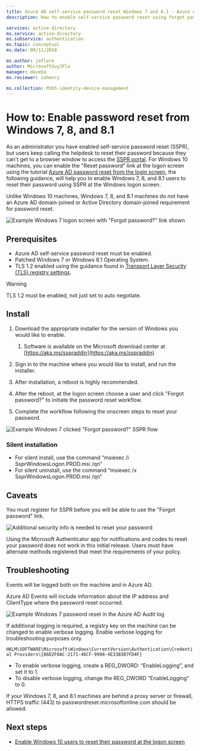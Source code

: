 ```yaml
---
title: Azure AD self-service password reset Windows 7 and 8.1 - Azure Active Directory
description: How to enable self-service password reset using forgot password at the Windows 7 or 8.1 logon screen 

services: active-directory
ms.service: active-directory
ms.subservice: authentication
ms.topic: conceptual
ms.date: 09/11/2018

ms.author: joflore
author: MicrosoftGuyJFlo
manager: daveba
ms.reviewer: sahenry

ms.collection: M365-identity-device-management
---
```

# How to: Enable password reset from Windows 7, 8, and 8.1

As an administrator you have enabled self-service password reset (SSPR), but users keep calling the helpdesk to reset their password because they can't get to a browser window to access the [SSPR portal](https://aka.ms/sspr). For Windows 10 machines, you can enable the "Reset password" link at the logon screen using the tutorial [Azure AD password reset from the login screen](tutorial-sspr-windows.md), the following guidance, will help you to enable Windows 7, 8, and 8.1 users to reset their password using SSPR at the Windows logon screen.

Unlike Windows 10 machines, Windows 7, 8, and 8.1 machines do not have an Azure AD domain-joined or Active Directory domain-joined requirement for password reset.

![Example Windows 7 logon screen with "Forgot password?" link shown](media/howto-sspr-windows-7-8/windows-7-logon-screen.png)

## Prerequisites

* Azure AD self-service password reset must be enabled.
* Patched Windows 7 or Windows 8.1 Operating System.
* TLS 1.2 enabled using the guidance found in [Transport Layer Security (TLS) registry settings](https://docs.microsoft.com/windows-server/security/tls/tls-registry-settings#tls-12).

> [!WARNING]
> TLS 1.2 must be enabled, not just set to auto negotiate.

## Install

1. Download the appropriate installer for the version of Windows you would like to enable.

   1. Software is available on the Microsoft download center at [https://aka.ms/sspraddin](https://aka.ms/sspraddin)

1. Sign in to the machine where you would like to install, and run the installer.
1. After installation, a reboot is highly recommended.
1. After the reboot, at the logon screen choose a user and click "Forgot password?" to initiate the password reset workflow.
1. Complete the workflow following the onscreen steps to reset your password.

![Example Windows 7 clicked "Forgot password?" SSPR flow](media/howto-sspr-windows-7-8/windows-7-sspr.png)

### Silent installation

* For silent install, use the command “msiexec /i SsprWindowsLogon.PROD.msi /qn”
* For silent uninstall, use the command “msiexec /x SsprWindowsLogon.PROD.msi /qn”

## Caveats

You must register for SSPR before you will be able to use the "Forgot password" link.

![Additional security info is needed to reset your password](media/howto-sspr-windows-7-8/windows-7-sspr-need-security-info.png)

Using the Microsoft Authenticator app for notifications and codes to reset your password does not work in this initial release. Users must have alternate methods registered that meet the requirements of your policy.

## Troubleshooting

Events will be logged both on the machine and in Azure AD.

Azure AD Events will include information about the IP address and ClientType where the password reset occurred.

![Example Windows 7 password reset in the Azure AD Audit log](media/howto-sspr-windows-7-8/windows-7-sspr-azure-ad-audit-log.png)

If additional logging is required, a registry key on the machine can be changed to enable verbose logging. Enable verbose logging for troubleshooting purposes only.

`HKLM\SOFTWARE\Microsoft\Windows\CurrentVersion\Authentication\Credential Providers\{86D2F0AC-2171-46CF-9998-4E33B3D7FD4F}`

* To enable verbose logging, create a REG_DWORD: “EnableLogging”, and set it to 1.
* To disable verbose logging, change the REG_DWORD “EnableLogging” to 0.

If your Windows 7, 8, and 8.1 machines are behind a proxy server or firewall, HTTPS traffic (443) to passwordreset.microsoftonline.com should be allowed.

## Next steps

* [Enable Windows 10 users to reset their password at the logon screen](tutorial-sspr-windows.md)
